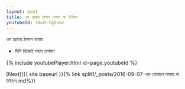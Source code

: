 ```yaml
---
layout: post
title: ওম প্ৰামায় ঠাপাস নামায গা টাইমস
youtubeId: rmvR-rgSn6c
---
```

 
 
 ওম প্ৰামায় ঠাপাস নামায  
 
 -  যিনি নিজেই মহান তপস্যা 
 
  
 
  
 
 
 
 
 
 


{% include youtubePlayer.html id=page.youtubeId %}
 
[Next]({{ site.baseurl }}{% link  split1/_posts/2016-09-07-ওম যোগানে নামায গা টাইমস.md%})
 
